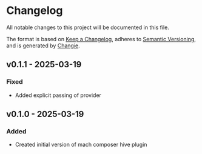 # Changelog
All notable changes to this project will be documented in this file.

The format is based on [Keep a Changelog](https://keepachangelog.com/en/1.0.0/),
adheres to [Semantic Versioning](https://semver.org/spec/v2.0.0.html),
and is generated by [Changie](https://github.com/miniscruff/changie).


## v0.1.1 - 2025-03-19
### Fixed
* Added explicit passing of provider

## v0.1.0 - 2025-03-19
### Added
* Created initial version of mach composer hive plugin
